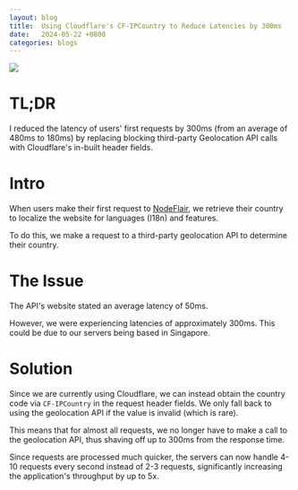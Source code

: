 ```yaml
---
layout: blog
title:  Using Cloudflare's CF-IPCountry to Reduce Latencies by 300ms
date:   2024-05-22 +0800
categories: blogs
---
```


[cover]:  /assets/improve-latency-of-1st-request-by-300ms.png

![][cover]

# <b>TL;DR</b>

I reduced the latency of users' first requests by 300ms (from an average of 480ms to 180ms) by replacing blocking third-party Geolocation API calls with Cloudflare's in-built header fields.

# Intro

When users make their first request to [NodeFlair](https://nodeflair.com), we retrieve their country to localize the website for languages (I18n) and features.

To do this, we make a request to a third-party geolocation API to determine their country.

# The Issue

The API's website stated an average latency of 50ms.

However, we were experiencing latencies of approximately 300ms. This could be due to our servers being based in Singapore.

# Solution

Since we are currently using Cloudflare, we can instead obtain the country code via `CF-IPCountry` in the request header fields. We only fall back to using the geolocation API if the value is invalid (which is rare).

This means that for almost all requests, we no longer have to make a call to the geolocation API, thus shaving off up to 300ms from the response time.

Since requests are processed much quicker, the servers can now handle 4-10 requests every second instead of 2-3 requests, significantly increasing the application's throughput by up to 5x.
